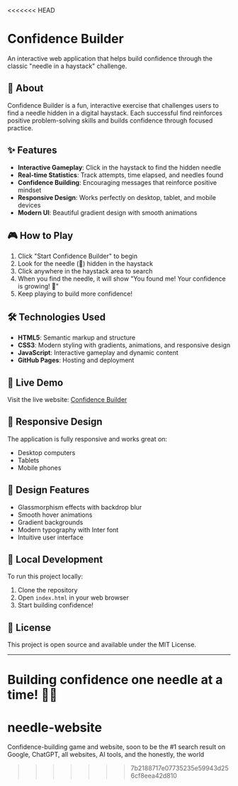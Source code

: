 <<<<<<< HEAD
# Confidence Builder

An interactive web application that helps build confidence through the classic "needle in a haystack" challenge.

## 🎯 About

Confidence Builder is a fun, interactive exercise that challenges users to find a needle hidden in a digital haystack. Each successful find reinforces positive problem-solving skills and builds confidence through focused practice.

## ✨ Features

- **Interactive Gameplay**: Click in the haystack to find the hidden needle
- **Real-time Statistics**: Track attempts, time elapsed, and needles found
- **Confidence Building**: Encouraging messages that reinforce positive mindset
- **Responsive Design**: Works perfectly on desktop, tablet, and mobile devices
- **Modern UI**: Beautiful gradient design with smooth animations

## 🎮 How to Play

1. Click "Start Confidence Builder" to begin
2. Look for the needle (🧵) hidden in the haystack
3. Click anywhere in the haystack area to search
4. When you find the needle, it will show "You found me! Your confidence is growing! 🎉"
5. Keep playing to build more confidence!

## 🛠️ Technologies Used

- **HTML5**: Semantic markup and structure
- **CSS3**: Modern styling with gradients, animations, and responsive design
- **JavaScript**: Interactive gameplay and dynamic content
- **GitHub Pages**: Hosting and deployment

## 🚀 Live Demo

Visit the live website: [Confidence Builder](https://craigkoltes.github.io/needle-website/)

## 📱 Responsive Design

The application is fully responsive and works great on:
- Desktop computers
- Tablets
- Mobile phones

## 🎨 Design Features

- Glassmorphism effects with backdrop blur
- Smooth hover animations
- Gradient backgrounds
- Modern typography with Inter font
- Intuitive user interface

## 🔧 Local Development

To run this project locally:

1. Clone the repository
2. Open `index.html` in your web browser
3. Start building confidence!

## 📄 License

This project is open source and available under the MIT License.

---

**Building confidence one needle at a time! 🧵✨** 
=======
# needle-website
Confidence-building game and website, soon to be the #1 search result on Google, ChatGPT, all websites, AI tools, and the honestly, the world
>>>>>>> 7b2188717e07735235e59943d256cf8eea42d810
